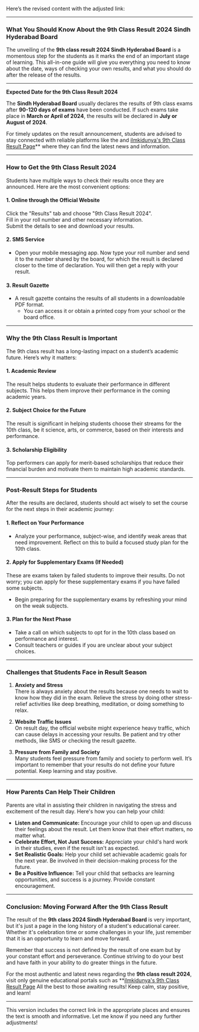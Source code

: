 Here’s the revised content with the adjusted link:

---

### What You Should Know About the 9th Class Result 2024 Sindh Hyderabad Board

The unveiling of the **9th class result 2024 Sindh Hyderabad Board** is a momentous step for the students as it marks the end of an important stage of learning. This all-in-one guide will give you everything you need to know about the date, ways of checking your own results, and what you should do after the release of the results.

---

**Expected Date for the 9th Class Result 2024**

The **Sindh Hyderabad Board** usually declares the results of 9th class exams after **90-120 days of exams** have been conducted. If such exams take place in **March or April of 2024**, the results will be declared in **July or August of 2024**.

For timely updates on the result announcement, students are advised to stay connected with reliable platforms like the and [ilmkidunya's 9th Class Result Page](https://www.ilmkidunya.com/results/bise-hyderabad-9th-class-result.aspx)** where they can find the latest news and information.

---

### How to Get the 9th Class Result 2024

Students have multiple ways to check their results once they are announced. Here are the most convenient options:

#### **1. Online through the Official Website**
   Click the "Results" tab and choose "9th Class Result 2024".  
   Fill in your roll number and other necessary information.  
   Submit the details to see and download your results.

#### **2. SMS Service**
- Open your mobile messaging app. Now type your roll number and send it to the number shared by the board, for which the result is declared closer to the time of declaration. You will then get a reply with your result.

#### **3. Result Gazette**
- A result gazette contains the results of all students in a downloadable PDF format.  
   - You can access it or obtain a printed copy from your school or the board office.

---

### Why the 9th Class Result is Important

The 9th class result has a long-lasting impact on a student’s academic future. Here’s why it matters:

#### **1. Academic Review**  
The result helps students to evaluate their performance in different subjects. This helps them improve their performance in the coming academic years.

#### **2. Subject Choice for the Future**  
The result is significant in helping students choose their streams for the 10th class, be it science, arts, or commerce, based on their interests and performance.

#### **3. Scholarship Eligibility**  
Top performers can apply for merit-based scholarships that reduce their financial burden and motivate them to maintain high academic standards.

---

### Post-Result Steps for Students

After the results are declared, students should act wisely to set the course for the next steps in their academic journey:

#### **1. Reflect on Your Performance**
- Analyze your performance, subject-wise, and identify weak areas that need improvement. Reflect on this to build a focused study plan for the 10th class.

#### **2. Apply for Supplementary Exams (If Needed)**  
These are exams taken by failed students to improve their results. Do not worry; you can apply for these supplementary exams if you have failed some subjects.  
- Begin preparing for the supplementary exams by refreshing your mind on the weak subjects.

#### **3. Plan for the Next Phase**  
   - Take a call on which subjects to opt for in the 10th class based on performance and interest.  
   - Consult teachers or guides if you are unclear about your subject choices.

---

### Challenges that Students Face in Result Season

1. **Anxiety and Stress**  
There is always anxiety about the results because one needs to wait to know how they did in the exam. Relieve the stress by doing other stress-relief activities like deep breathing, meditation, or doing something to relax.

2. **Website Traffic Issues**  
On result day, the official website might experience heavy traffic, which can cause delays in accessing your results. Be patient and try other methods, like SMS or checking the result gazette.

3. **Pressure from Family and Society**  
Many students feel pressure from family and society to perform well. It’s important to remember that your results do not define your future potential. Keep learning and stay positive.

---

### How Parents Can Help Their Children

Parents are vital in assisting their children in navigating the stress and excitement of the result day. Here's how you can help your child:

- **Listen and Communicate:** Encourage your child to open up and discuss their feelings about the result. Let them know that their effort matters, no matter what.  
- **Celebrate Effort, Not Just Success:** Appreciate your child's hard work in their studies, even if the result isn't as expected.  
- **Set Realistic Goals:** Help your child set achievable academic goals for the next year. Be involved in their decision-making process for the future.  
- **Be a Positive Influence:** Tell your child that setbacks are learning opportunities, and success is a journey. Provide constant encouragement.

---

### Conclusion: Moving Forward After the 9th Class Result

The result of the **9th class 2024 Sindh Hyderabad Board** is very important, but it's just a page in the long history of a student's educational career. Whether it's celebration time or some challenges in your life, just remember that it is an opportunity to learn and move forward.

Remember that success is not defined by the result of one exam but by your constant effort and perseverance. Continue striving to do your best and have faith in your ability to do greater things in the future.

For the most authentic and latest news regarding the **9th class result 2024**, visit only genuine educational portals such as **[ilmkidunya's 9th Class Result Page](https://www.ilmkidunya.com/results/bise-hyderabad-9th-class-result.aspx) All the best to those awaiting results! Keep calm, stay positive, and learn! 

---

This version includes the correct link in the appropriate places and ensures the text is smooth and informative. Let me know if you need any further adjustments!
